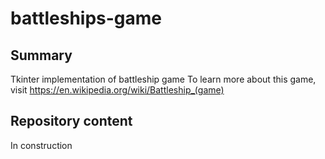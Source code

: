 # battleships-game

## Summary
Tkinter implementation of battleship game
To learn more about this game, visit https://en.wikipedia.org/wiki/Battleship_(game)

## Repository content
In construction
